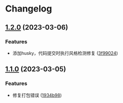 # Changelog

## [1.2.0](https://github.com/School-of-Website-Engineering/Vue3-project-template/compare/v1.1.0...v1.2.0) (2023-03-06)


### Features

* 添加husky，代码提交时执行风格检测修复 ([3f99024](https://github.com/School-of-Website-Engineering/Vue3-project-template/commit/3f99024e4e6100aeb28ec46f0b6fe2e62c628842))

## [1.1.0](https://github.com/School-of-Website-Engineering/Vue3-project-template/compare/v1.0.0...v1.1.0) (2023-03-05)


### Features

* 修复打包错误 ([1934b98](https://github.com/School-of-Website-Engineering/Vue3-project-template/commit/1934b9802dd49c84236c9d0f572bba6432607f25))
